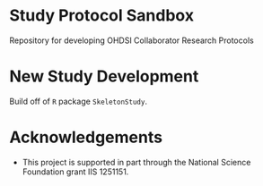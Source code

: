 Study Protocol Sandbox
===============

Repository for developing OHDSI Collaborator Research Protocols

New Study Development
================

Build off of `R` package `SkeletonStudy`.

Acknowledgements
================
- This project is supported in part through the National Science Foundation grant IIS 1251151.
